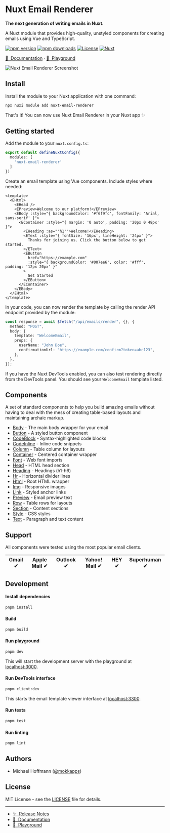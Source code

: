 # Nuxt Email Renderer

**The next generation of writing emails in Nuxt.**

A Nuxt module that provides high-quality, unstyled components for creating emails using Vue and TypeScript. 

[![npm version][npm-version-src]][npm-version-href]
[![npm downloads][npm-downloads-src]][npm-downloads-href]
[![License][license-src]][license-href]
[![Nuxt][nuxt-src]][nuxt-href]

[📖 &nbsp;Documentation](https://nuxtemail.com) · [👾 &nbsp;Playground](https://nuxtemail.com/playground)

![Nuxt Email Renderer Screenshot](https://mokkapps.twic.pics/nuxtemail.com/promo.png?twic=v1/resize=-x600)

## Install

Install the module to your Nuxt application with one command:

```bash
npx nuxi module add nuxt-email-renderer
```

That's it! You can now use Nuxt Email Renderer in your Nuxt app ✨

## Getting started

Add the module to your `nuxt.config.ts`:

```typescript
export default defineNuxtConfig({
  modules: [
    'nuxt-email-renderer'
  ]
})
```

Create an email template using Vue components. Include styles where needed:

```vue
<template>
  <EHtml>
    <EHead />
    <EPreview>Welcome to our platform!</EPreview>
    <EBody :style="{ backgroundColor: '#f6f9fc', fontFamily: 'Arial, sans-serif' }">
      <EContainer :style="{ margin: '0 auto', padding: '20px 0 48px' }">
        <EHeading :as="'h1'">Welcome!</EHeading>
        <EText :style="{ fontSize: '16px', lineHeight: '24px' }">
          Thanks for joining us. Click the button below to get started.
        </EText>
        <EButton 
          href="https://example.com" 
          :style="{ backgroundColor: '#007ee6', color: '#fff', padding: '12px 20px' }"
        >
          Get Started
        </EButton>
      </EContainer>
    </EBody>
  </EHtml>
</template>
```

In your code, you can now render the template by calling the render API endpoint provided by the module:

```ts
const response = await $fetch("/api/emails/render", {}, {
  method: "POST",
  body: {
    template: "WelcomeEmail",
    props: {
      userName: "John Doe",
      confirmationUrl: "https://example.com/confirm?token=abc123",
    },
  },
});
```

If you have the Nuxt DevTools enabled, you can also test rendering directly from the DevTools panel. You should see your `WelcomeEmail` template listed.

## Components

A set of standard components to help you build amazing emails without having to deal with the mess of creating table-based layouts and maintaining archaic markup.

- [Body](src/runtime/components/body) - The main body wrapper for your email
- [Button](src/runtime/components/button) - A styled button component
- [CodeBlock](src/runtime/components/code-block) - Syntax-highlighted code blocks  
- [CodeInline](src/runtime/components/code-inline) - Inline code snippets
- [Column](src/runtime/components/column) - Table column for layouts
- [Container](src/runtime/components/container) - Centered container wrapper
- [Font](src/runtime/components/font) - Web font imports
- [Head](src/runtime/components/head) - HTML head section
- [Heading](src/runtime/components/heading) - Headings (h1-h6)
- [Hr](src/runtime/components/hr) - Horizontal divider lines
- [Html](src/runtime/components/html) - Root HTML wrapper
- [Img](src/runtime/components/img) - Responsive images
- [Link](src/runtime/components/link) - Styled anchor links
- [Preview](src/runtime/components/preview) - Email preview text
- [Row](src/runtime/components/row) - Table rows for layouts
- [Section](src/runtime/components/section) - Content sections
- [Style](src/runtime/components/style) - CSS styles
- [Text](src/runtime/components/text) - Paragraph and text content

## Support

All components were tested using the most popular email clients.

| Gmail ✔ | Apple Mail ✔ | Outlook ✔ | Yahoo! Mail ✔ | HEY ✔ | Superhuman ✔ |
|---------|--------------|-----------|---------------|-------|--------------|

## Development

#### Install dependencies

```bash
pnpm install
```

#### Build

```bash
pnpm build
```

#### Run playground

```bash
pnpm dev
```

This will start the development server with the playground at [localhost:3000](http://localhost:3000/).

#### Run DevTools interface

```bash
pnpm client:dev
```

This starts the email template viewer interface at [localhost:3300](http://localhost:3300/).

#### Run tests

```bash
pnpm test
```

#### Run linting

```bash
pnpm lint
```

## Authors

- Michael Hoffmann ([@mokkapps](https://twitter.com/mokkapps))

## License

MIT License - see the [LICENSE](LICENSE) file for details.

---

- [✨ &nbsp;Release Notes](/CHANGELOG.md)
- [📖 &nbsp;Documentation](https://nuxtemail.com)
- [🏀 &nbsp;Playground](https://nuxtemail.com/playground)


<!-- Badges -->
[npm-version-src]: https://img.shields.io/npm/v/nuxt-email-renderer/latest.svg?style=flat&colorA=020420&colorB=00DC82
[npm-version-href]: https://npmjs.com/package/nuxt-email-renderer

[npm-downloads-src]: https://img.shields.io/npm/dm/nuxt-email-renderer.svg?style=flat&colorA=020420&colorB=00DC82
[npm-downloads-href]: https://npm.chart.dev/nuxt-email-renderer

[license-src]: https://img.shields.io/npm/l/nuxt-email-renderer.svg?style=flat&colorA=020420&colorB=00DC82
[license-href]: https://npmjs.com/package/nuxt-email-renderer

[nuxt-src]: https://img.shields.io/badge/Nuxt-020420?logo=nuxt.js
[nuxt-href]: https://nuxt.com
